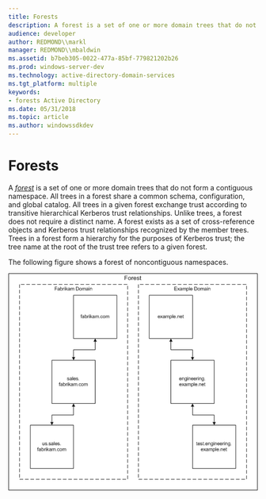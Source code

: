 ```yaml
---
title: Forests
description: A forest is a set of one or more domain trees that do not form a contiguous namespace.
audience: developer
author: REDMOND\\markl
manager: REDMOND\\mbaldwin
ms.assetid: b7beb305-0022-477a-85bf-779821202b26
ms.prod: windows-server-dev
ms.technology: active-directory-domain-services
ms.tgt_platform: multiple
keywords:
- forests Active Directory
ms.date: 05/31/2018
ms.topic: article
ms.author: windowssdkdev
---
```


# Forests

A [*forest*](https://msdn.microsoft.com/library/ms681904#-ds-forest) is a set of one or more domain trees that do not form a contiguous namespace. All trees in a forest share a common schema, configuration, and global catalog. All trees in a given forest exchange trust according to transitive hierarchical Kerberos trust relationships. Unlike trees, a forest does not require a distinct name. A forest exists as a set of cross-reference objects and Kerberos trust relationships recognized by the member trees. Trees in a forest form a hierarchy for the purposes of Kerberos trust; the tree name at the root of the trust tree refers to a given forest.

The following figure shows a forest of noncontiguous namespaces.

![forest of noncontiguous namespaces](images/forests.png)

 

 




